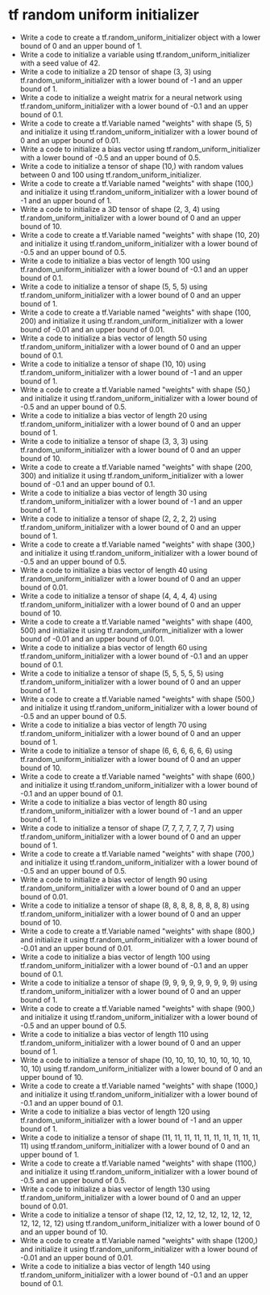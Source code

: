 # tf random uniform initializer

- Write a code to create a tf.random_uniform_initializer object with a lower bound of 0 and an upper bound of 1.
- Write a code to initialize a variable using tf.random_uniform_initializer with a seed value of 42.
- Write a code to initialize a 2D tensor of shape (3, 3) using tf.random_uniform_initializer with a lower bound of -1 and an upper bound of 1.
- Write a code to initialize a weight matrix for a neural network using tf.random_uniform_initializer with a lower bound of -0.1 and an upper bound of 0.1.
- Write a code to create a tf.Variable named "weights" with shape (5, 5) and initialize it using tf.random_uniform_initializer with a lower bound of 0 and an upper bound of 0.01.
- Write a code to initialize a bias vector using tf.random_uniform_initializer with a lower bound of -0.5 and an upper bound of 0.5.
- Write a code to initialize a tensor of shape (10,) with random values between 0 and 100 using tf.random_uniform_initializer.
- Write a code to create a tf.Variable named "weights" with shape (100,) and initialize it using tf.random_uniform_initializer with a lower bound of -1 and an upper bound of 1.
- Write a code to initialize a 3D tensor of shape (2, 3, 4) using tf.random_uniform_initializer with a lower bound of 0 and an upper bound of 10.
- Write a code to create a tf.Variable named "weights" with shape (10, 20) and initialize it using tf.random_uniform_initializer with a lower bound of -0.5 and an upper bound of 0.5.
- Write a code to initialize a bias vector of length 100 using tf.random_uniform_initializer with a lower bound of -0.1 and an upper bound of 0.1.
- Write a code to initialize a tensor of shape (5, 5, 5) using tf.random_uniform_initializer with a lower bound of 0 and an upper bound of 1.
- Write a code to create a tf.Variable named "weights" with shape (100, 200) and initialize it using tf.random_uniform_initializer with a lower bound of -0.01 and an upper bound of 0.01.
- Write a code to initialize a bias vector of length 50 using tf.random_uniform_initializer with a lower bound of 0 and an upper bound of 0.1.
- Write a code to initialize a tensor of shape (10, 10) using tf.random_uniform_initializer with a lower bound of -1 and an upper bound of 1.
- Write a code to create a tf.Variable named "weights" with shape (50,) and initialize it using tf.random_uniform_initializer with a lower bound of -0.5 and an upper bound of 0.5.
- Write a code to initialize a bias vector of length 20 using tf.random_uniform_initializer with a lower bound of 0 and an upper bound of 1.
- Write a code to initialize a tensor of shape (3, 3, 3) using tf.random_uniform_initializer with a lower bound of 0 and an upper bound of 10.
- Write a code to create a tf.Variable named "weights" with shape (200, 300) and initialize it using tf.random_uniform_initializer with a lower bound of -0.1 and an upper bound of 0.1.
- Write a code to initialize a bias vector of length 30 using tf.random_uniform_initializer with a lower bound of -1 and an upper bound of 1.
- Write a code to initialize a tensor of shape (2, 2, 2, 2) using tf.random_uniform_initializer with a lower bound of 0 and an upper bound of 1.
- Write a code to create a tf.Variable named "weights" with shape (300,) and initialize it using tf.random_uniform_initializer with a lower bound of -0.5 and an upper bound of 0.5.
- Write a code to initialize a bias vector of length 40 using tf.random_uniform_initializer with a lower bound of 0 and an upper bound of 0.01.
- Write a code to initialize a tensor of shape (4, 4, 4, 4) using tf.random_uniform_initializer with a lower bound of 0 and an upper bound of 10.
- Write a code to create a tf.Variable named "weights" with shape (400, 500) and initialize it using tf.random_uniform_initializer with a lower bound of -0.01 and an upper bound of 0.01.
- Write a code to initialize a bias vector of length 60 using tf.random_uniform_initializer with a lower bound of -0.1 and an upper bound of 0.1.
- Write a code to initialize a tensor of shape (5, 5, 5, 5, 5) using tf.random_uniform_initializer with a lower bound of 0 and an upper bound of 1.
- Write a code to create a tf.Variable named "weights" with shape (500,) and initialize it using tf.random_uniform_initializer with a lower bound of -0.5 and an upper bound of 0.5.
- Write a code to initialize a bias vector of length 70 using tf.random_uniform_initializer with a lower bound of 0 and an upper bound of 1.
- Write a code to initialize a tensor of shape (6, 6, 6, 6, 6, 6) using tf.random_uniform_initializer with a lower bound of 0 and an upper bound of 10.
- Write a code to create a tf.Variable named "weights" with shape (600,) and initialize it using tf.random_uniform_initializer with a lower bound of -0.1 and an upper bound of 0.1.
- Write a code to initialize a bias vector of length 80 using tf.random_uniform_initializer with a lower bound of -1 and an upper bound of 1.
- Write a code to initialize a tensor of shape (7, 7, 7, 7, 7, 7, 7) using tf.random_uniform_initializer with a lower bound of 0 and an upper bound of 1.
- Write a code to create a tf.Variable named "weights" with shape (700,) and initialize it using tf.random_uniform_initializer with a lower bound of -0.5 and an upper bound of 0.5.
- Write a code to initialize a bias vector of length 90 using tf.random_uniform_initializer with a lower bound of 0 and an upper bound of 0.01.
- Write a code to initialize a tensor of shape (8, 8, 8, 8, 8, 8, 8, 8) using tf.random_uniform_initializer with a lower bound of 0 and an upper bound of 10.
- Write a code to create a tf.Variable named "weights" with shape (800,) and initialize it using tf.random_uniform_initializer with a lower bound of -0.01 and an upper bound of 0.01.
- Write a code to initialize a bias vector of length 100 using tf.random_uniform_initializer with a lower bound of -0.1 and an upper bound of 0.1.
- Write a code to initialize a tensor of shape (9, 9, 9, 9, 9, 9, 9, 9, 9) using tf.random_uniform_initializer with a lower bound of 0 and an upper bound of 1.
- Write a code to create a tf.Variable named "weights" with shape (900,) and initialize it using tf.random_uniform_initializer with a lower bound of -0.5 and an upper bound of 0.5.
- Write a code to initialize a bias vector of length 110 using tf.random_uniform_initializer with a lower bound of 0 and an upper bound of 1.
- Write a code to initialize a tensor of shape (10, 10, 10, 10, 10, 10, 10, 10, 10, 10) using tf.random_uniform_initializer with a lower bound of 0 and an upper bound of 10.
- Write a code to create a tf.Variable named "weights" with shape (1000,) and initialize it using tf.random_uniform_initializer with a lower bound of -0.1 and an upper bound of 0.1.
- Write a code to initialize a bias vector of length 120 using tf.random_uniform_initializer with a lower bound of -1 and an upper bound of 1.
- Write a code to initialize a tensor of shape (11, 11, 11, 11, 11, 11, 11, 11, 11, 11, 11) using tf.random_uniform_initializer with a lower bound of 0 and an upper bound of 1.
- Write a code to create a tf.Variable named "weights" with shape (1100,) and initialize it using tf.random_uniform_initializer with a lower bound of -0.5 and an upper bound of 0.5.
- Write a code to initialize a bias vector of length 130 using tf.random_uniform_initializer with a lower bound of 0 and an upper bound of 0.01.
- Write a code to initialize a tensor of shape (12, 12, 12, 12, 12, 12, 12, 12, 12, 12, 12, 12) using tf.random_uniform_initializer with a lower bound of 0 and an upper bound of 10.
- Write a code to create a tf.Variable named "weights" with shape (1200,) and initialize it using tf.random_uniform_initializer with a lower bound of -0.01 and an upper bound of 0.01.
- Write a code to initialize a bias vector of length 140 using tf.random_uniform_initializer with a lower bound of -0.1 and an upper bound of 0.1.